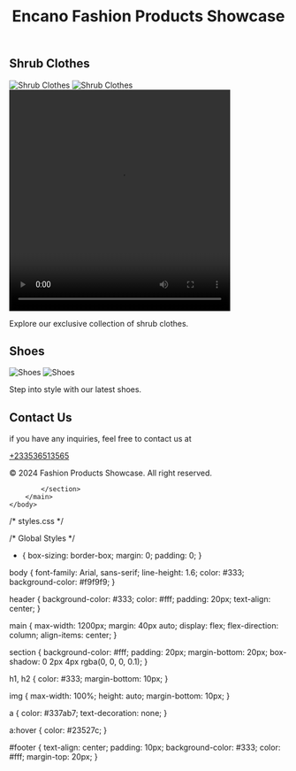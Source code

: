 <!DOCTYPE html>
<html lang="em">
    <head>
        <title>Fashion Showcase</title>
        <link rel="stylesheet" href="style.css">
    </head>
    <body>
        <header>
            <h1>Encano Fashion Products Showcase</h1>
        </header>
        <main>
            <section id="shrub-clothes">
                <h2>
                    Shrub Clothes
                </h2>
                <img src="IMG-20240901-WA0029.jpg" alt="Shrub Clothes">
                <img src="IMG-20240830-WA0005.jpg" alt="Shrub Clothes">
                <right><video width="400" height="400" controls>
                    <source src="" type="video/mp4">
                     This browser doesn't support video tag.
                </video></right>
                <p>
                    Explore our exclusive collection of shrub clothes.
                </p>
            </section>
            <section id="shoes">
                <h2>
                    Shoes
                </h2>
                <img src="IMG-20240830-WA0014.jpg" alt="Shoes">
                <img src="IMG-20240830-WA0012.jpg" alt="Shoes">
                <p>
                    Step into style with our latest shoes.
                </p>
            </section>
            <section id="Contact">
                <h2>
                    Contact Us
                </h2>
                <p>
                    if you have any inquiries, feel free to contact us at
                </p>
                <a href="Tel:+233536513565">+233536513565</a>
            </section>
            <section id="footer">
                <p>
                    &copy; 2024 Fashion Products Showcase. All right reserved.
                </p>

            </section>
        </main>
    </body>
</html>
/* styles.css */

/* Global Styles */

* {
  box-sizing: border-box;
  margin: 0;
  padding: 0;
}

body {
  font-family: Arial, sans-serif;
  line-height: 1.6;
  color: #333;
  background-color: #f9f9f9;
}

header {
  background-color: #333;
  color: #fff;
  padding: 20px;
  text-align: center;
}

main {
  max-width: 1200px;
  margin: 40px auto;
  display: flex;
  flex-direction: column;
  align-items: center;
}

section {
  background-color: #fff;
  padding: 20px;
  margin-bottom: 20px;
  box-shadow: 0 2px 4px rgba(0, 0, 0, 0.1);
}

h1, h2 {
  color: #333;
  margin-bottom: 10px;
}

img {
  max-width: 100%;
  height: auto;
  margin-bottom: 10px;
}

a {
  color: #337ab7;
  text-decoration: none;
}

a:hover {
  color: #23527c;
}

#footer {
  text-align: center;
  padding: 10px;
  background-color: #333;
  color: #fff;
  margin-top: 20px;
}
